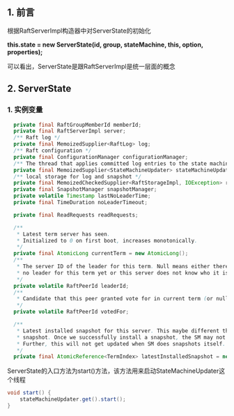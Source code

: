 ## 1. 前言

根据RaftServerImpl构造器中对ServerState的初始化

**this.state = new ServerState(id, group, stateMachine, this, option, properties);**

可以看出，ServerState是跟RaftServerImpl是统一层面的概念

## 2. ServerState

### 1. 实例变量

```java
  private final RaftGroupMemberId memberId; 
  private final RaftServerImpl server;
  /** Raft log */
  private final MemoizedSupplier<RaftLog> log;
  /** Raft configuration */
  private final ConfigurationManager configurationManager;
  /** The thread that applies committed log entries to the state machine */
  private final MemoizedSupplier<StateMachineUpdater> stateMachineUpdater;
  /** local storage for log and snapshot */
  private final MemoizedCheckedSupplier<RaftStorageImpl, IOException> raftStorage;
  private final SnapshotManager snapshotManager;
  private volatile Timestamp lastNoLeaderTime;
  private final TimeDuration noLeaderTimeout;

  private final ReadRequests readRequests;

  /**
   * Latest term server has seen.
   * Initialized to 0 on first boot, increases monotonically.
   */
  private final AtomicLong currentTerm = new AtomicLong();
  /**
   * The server ID of the leader for this term. Null means either there is
   * no leader for this term yet or this server does not know who it is yet.
   */
  private volatile RaftPeerId leaderId;
  /**
   * Candidate that this peer granted vote for in current term (or null if none)
   */
  private volatile RaftPeerId votedFor;

  /**
   * Latest installed snapshot for this server. This maybe different than StateMachine's latest
   * snapshot. Once we successfully install a snapshot, the SM may not pick it up immediately.
   * Further, this will not get updated when SM does snapshots itself.
   */
  private final AtomicReference<TermIndex> latestInstalledSnapshot = new AtomicReference<>();
```

ServerState的入口方法为start()方法，该方法用来启动StateMachineUpdater这个线程

```java
void start() {
    stateMachineUpdater.get().start();
}
```


